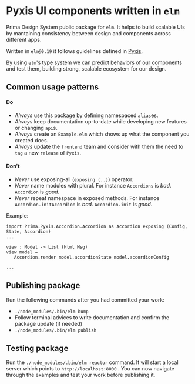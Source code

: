 # Pyxis UI components written in `elm`

Prima Design System public package for `elm`.
It helps to build scalable UIs by mantaining consistency between design and components across different apps.

Written in `elm@0.19` it follows guidelines defined in [Pyxis](https://pyxis.prima.it).

By using `elm`'s type system we can predict behaviors of our components and test them, building strong, scalable ecosystem for our design. 

## Common usage patterns

#### Do
- *Always* use this package by defining namespaced `alias`es.
- *Always* keep documentation up-to-date while developing new features or changing `api`s.
- *Always* create an `Example.elm` which shows up what the component you created does.
- *Always* update the `frontend` team and consider with them the need to `tag` a new `release` of `Pyxis`.

#### Don't
- *Never* use exposing-all  (`exposing (..)`) operator.
- *Never* name modules with plural. For instance  `Accordions` is *bad*. `Accordion` is *good*.
- *Never* repeat namespace in exposed methods. For instance `Accordion.initAccordion` is *bad*. `Accordion.init` is *good*.

Example:

    import Prima.Pyxis.Accordion.Accordion as Accordion exposing (Config, State, Accordion)
    ...
    
    view : Model -> List (Html Msg) 
	view model =
	   Accordion.render model.accordionState model.accordionConfig 
	   
	...


## Publishing package
Run the following commands after you had committed your work: 
	
- `./node_modules/.bin/elm bump`
- Follow terminal advices to write documentation and confirm the package update (if needed)
- `./node_modules/.bin/elm publish`

## Testing package
Run the `./node_modules/.bin/elm reactor` command. 
It will start a local server which points to  `http://localhost:8000` .
You can now navigate through the examples and test your work before publishing it.